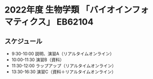 # 2022年度 生物学類 「バイオインフォマティクス」 EB62104

## スケジュール

- 9:30-10:00 説明、演習A（リアルタイムオンライン）
- 10:00-11:30 演習B（資料）
- 11:30-12:00 ラップアップ（リアルタイムオンライン）
- 13:30-16:30 演習C（資料＋リアルタイムオンライン）

